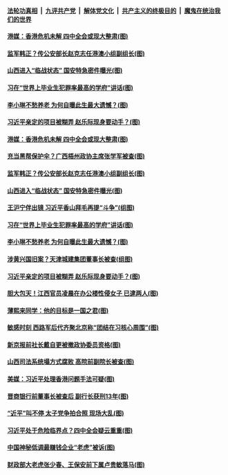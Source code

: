 ####  [法轮功真相](../../../../basic/blob/master/README.md?t=09131900) &nbsp;|&nbsp; [九评共产党](../../../../9ping.md/blob/master/README.md?t=09131900) &nbsp;|&nbsp; [解体党文化](../../../../jtdwh.md/blob/master/README.md?t=09131900)  &nbsp;|&nbsp; [共产主义的终极目的](../../../../gczydzjmd.md/blob/master/README.md?t=09131900) &nbsp;|&nbsp; [魔鬼在统治我们的世界](../../../../mgztzwmdsj.md/blob/master/README.md?t=09131900) 

#### [港媒：香港危机未解 四中全会或现大整肃(图)](../pages/p2/907232.md?t=09131900) 

#### [监军韩正？传公安部长赵克志任港澳小组副组长(图)](../pages/p2/907221.md?t=09131900) 

#### [山西进入“临战状态” 国安特急密件曝光(图)](../pages/p2/907198.md?t=09131900) 

#### [习在“世界上毕业生犯罪率最高的学府”讲话(图)](../pages/p2/906980.md?t=09131900) 

#### [李小琳不愁养老 为何自曝此生最大遗憾？(图)](../pages/p2/907113.md?t=09131900) 

#### [习近平亲定的项目被糊弄 赵乐际现身要动手？(图)](../pages/p2/907080.md?t=09131900) 

#### [港媒：香港危机未解 四中全会或现大整肃(图)](../pages/p2/907232.md?t=09131900) 

#### [充当黑帮保护伞？广西梧州政协主席张学军被查(图)](../pages/p2/907237.md?t=09131900) 

#### [监军韩正？传公安部长赵克志任港澳小组副组长(图)](../pages/p2/907221.md?t=09131900) 

#### [山西进入“临战状态” 国安特急密件曝光(图)](../pages/p2/907198.md?t=09131900) 

#### [王沪宁伴出镜 习近平香山拜毛再提“斗争”(组图)](../pages/p2/907197.md?t=09131900) 

#### [习在“世界上毕业生犯罪率最高的学府”讲话(图)](../pages/p2/906980.md?t=09131900) 

#### [李小琳不愁养老 为何自曝此生最大遗憾？(图)](../pages/p2/907113.md?t=09131900) 

#### [涉黄兴国旧案？天津城建集团董事长被查(组图)](../pages/p2/907111.md?t=09131900) 

#### [习近平亲定的项目被糊弄 赵乐际现身要动手？(图)](../pages/p2/907080.md?t=09131900) 

#### [胆大包天！江西官员凌晨在办公楼性侵女子 已逮两人(图)](../pages/p2/907059.md?t=09131900) 

#### [薄熙来同学：他的目标是一国之君(图)](../pages/p2/907014.md?t=09131900) 

#### [敏感时刻 西路军后代齐聚北京称“团结在习核心周围”(图)](../pages/p2/906959.md?t=09131900) 

#### [新京报前社长戴自更被撤政协委员资格(图)](../pages/p2/906974.md?t=09131900) 

#### [山西司法系统塌方式腐败 高院前副院长被查(图)](../pages/p2/906948.md?t=09131900) 

#### [美媒：习近平处理香港问题手法可疑(图)](../pages/p2/906884.md?t=09131900) 

#### [晋商银行前董事长被查后 副行长获刑13年(图)](../pages/p2/906877.md?t=09131900) 

#### [“近平”叫不停 太子党争拍合照 现场大乱(图)](../pages/p2/906774.md?t=09131900) 

#### [习近平处于危险临界点？四中全会疑云重重(图)](../pages/p2/906865.md?t=09131900) 

#### [中国神秘低调最赚钱企业“老虎”被诉(图)](../pages/p2/906804.md?t=09131900) 

#### [财政部大老虎张少春、王保安前下属卢贵敏落马(图)](../pages/p2/906843.md?t=09131900) 

